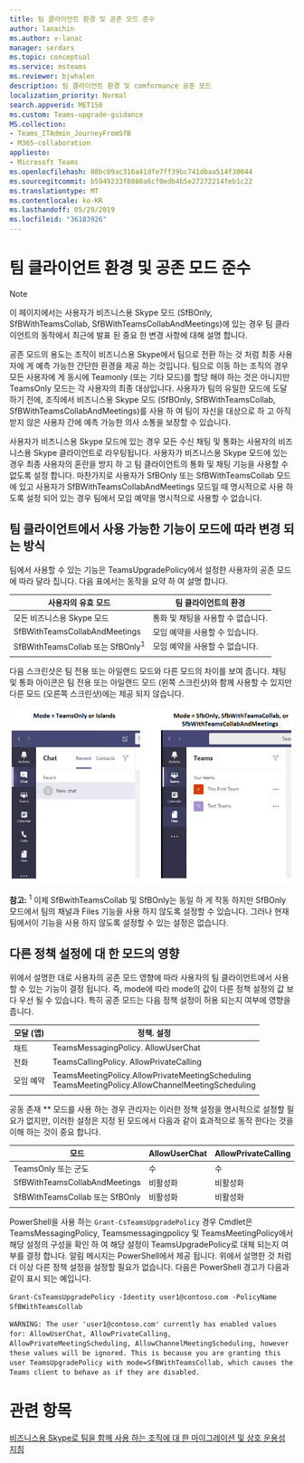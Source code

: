 ```yaml
---
title: 팀 클라이언트 환경 및 공존 모드 준수
author: lanachin
ms.author: v-lanac
manager: serdars
ms.topic: conceptual
ms.service: msteams
ms.reviewer: bjwhalen
description: 팀 클라이언트 환경 및 comformance 공존 모드
localization_priority: Normal
search.appverid: MET150
ms.custom: Teams-upgrade-guidance
MS.collection:
- Teams_ITAdmin_JourneyFromSfB
- M365-collaboration
appliesto:
- Microsoft Teams
ms.openlocfilehash: 08bc09ac316a41dfe7ff39bc741dbaa514f30044
ms.sourcegitcommit: b5949233f8080a6cf0edb4b5e27272214feb1c22
ms.translationtype: MT
ms.contentlocale: ko-KR
ms.lasthandoff: 05/29/2019
ms.locfileid: "36183926"
---
```

<a name="about-upgrade-basic"></a>

# <a name="teams-client-experience-and-conformance-to-coexistence-modes"></a>팀 클라이언트 환경 및 공존 모드 준수

> [!NOTE]
> 이 페이지에서는 사용자가 비즈니스용 Skype 모드 (SfBOnly, SfBWithTeamsCollab, SfBWithTeamsCollabAndMeetings)에 있는 경우 팀 클라이언트의 동작에서 최근에 발표 된 중요 한 변경 사항에 대해 설명 합니다.


공존 모드의 용도는 조직이 비즈니스용 Skype에서 팀으로 전환 하는 것 처럼 최종 사용자에 게 예측 가능한 간단한 환경을 제공 하는 것입니다.  팀으로 이동 하는 조직의 경우 모든 사용자에 게 동시에 Teamonly (또는 기타 모드)를 할당 해야 하는 것은 아니지만 TeamsOnly 모드는 각 사용자의 최종 대상입니다.  사용자가 팀의 유일한 모드에 도달 하기 전에, 조직에서 비즈니스용 Skype 모드 (SfBOnly, SfBWithTeamsCollab, SfBWithTeamsCollabAndMeetings)를 사용 하 여 팀이 자신을 대상으로 하 고 아직 받지 않은 사용자 간에 예측 가능한 의사 소통을 보장할 수 있습니다. 

사용자가 비즈니스용 Skype 모드에 있는 경우 모든 수신 채팅 및 통화는 사용자의 비즈니스용 Skype 클라이언트로 라우팅됩니다. 사용자가 비즈니스용 Skype 모드에 있는 경우 최종 사용자의 혼란을 방지 하 고 팀 클라이언트의 통화 및 채팅 기능을 사용할 수 없도록 설정 합니다. 마찬가지로 사용자가 SfBOnly 또는 SfBWithTeamsCollab 모드에 있고 사용자가 SfBWithTeamsCollabAndMeetings 모드일 때 명시적으로 사용 하도록 설정 되어 있는 경우 팀에서 모임 예약을 명시적으로 사용할 수 없습니다.   

## <a name="how-the-available-functionality-in-teams-client-changes-based-on-mode"></a>팀 클라이언트에서 사용 가능한 기능이 모드에 따라 변경 되는 방식
팀에서 사용할 수 있는 기능은 TeamsUpgradePolicy에서 설정한 사용자의 공존 모드에 따라 달라 집니다. 다음 표에서는 동작을 요약 하 여 설명 합니다.

|사용자의 유효 모드|팀 클라이언트의 환경|
|---|---|
|모든 비즈니스용 Skype 모드|통화 및 채팅을 사용할 수 없습니다.|
|SfBWithTeamsCollabAndMeetings|모임 예약을 사용할 수 있습니다.|
|SfBWithTeamsCollab 또는 SfBOnly<sup>1</sup>|모임 예약을 사용할 수 없습니다.|
|||

다음 스크린샷은 팀 전용 또는 아일랜드 모드와 다른 모드의 차이를 보여 줍니다. 채팅 및 통화 아이콘은 팀 전용 또는 아일랜드 모드 (왼쪽 스크린샷)와 함께 사용할 수 있지만 다른 모드 (오른쪽 스크린샷)에는 제공 되지 않습니다.

![팀 모드의 병렬 비교](media/teams-mode-comparison.png)


 
**참고:**
<sup>1</sup> 이제 SfBwithTeamsCollab 및 SfBOnly는 동일 하 게 작동 하지만 SfBOnly 모드에서 팀의 채널과 Files 기능을 사용 하지 않도록 설정할 수 있습니다. 그러나 현재 팀에서이 기능을 사용 하지 않도록 설정할 수 있는 설정은 없습니다.


## <a name="impact-of-mode-on-other-policy-settings"></a>다른 정책 설정에 대 한 모드의 영향
위에서 설명한 대로 사용자의 공존 모드 영향에 따라 사용자의 팀 클라이언트에서 사용할 수 있는 기능이 결정 됩니다. 즉, mode에 따라 mode의 값이 다른 정책 설정의 값 보다 우선 될 수 있습니다. 특히 공존 모드는 다음 정책 설정이 허용 되는지 여부에 영향을 줍니다.

|**모달 (앱)**|**정책. 설정**|
|---|---|
|채트|TeamsMessagingPolicy. AllowUserChat|
|전화|TeamsCallingPolicy. AllowPrivateCalling|
|모임 예약|TeamsMeetingPolicy.AllowPrivateMeetingScheduling</br>TeamsMeetingPolicy.AllowChannelMeetingScheduling|
|||

공동 존재 ** 모드를 사용 하는 경우 관리자는 이러한 정책 설정을 명시적으로 설정할 필요가 없지만, 이러한 설정은 지정 된 모드에서 다음과 같이 효과적으로 동작 한다는 것을 이해 하는 것이 중요 합니다. 

|모드|AllowUserChat|AllowPrivateCalling|AllowPrivateMeetingScheduling|AllowChannelMeetingScheduling|
|---|---|---|---|---|
|TeamsOnly 또는 군도|수|수|수|수|
|SfBWithTeamsCollabAndMeetings|비활성화|비활성화|수|수|
|SfBWithTeamsCollab 또는 SfBOnly|비활성화|비활성화|비활성화|비활성화|
||||||

PowerShell을 사용 하는 `Grant-CsTeamsUpgradePolicy` 경우 Cmdlet은 TeamsMessagingPolicy, Teamsmessagingpolicy 및 TeamsMeetingPolicy에서 해당 설정의 구성을 확인 하 여 해당 설정이 TeamsUpgradePolicy로 대체 되는지 여부를 결정 합니다. 알림 메시지는 PowerShell에서 제공 됩니다.  위에서 설명한 것 처럼 더 이상 다른 정책 설정을 설정할 필요가 없습니다. 다음은 PowerShell 경고가 다음과 같이 표시 되는 예입니다.

`Grant-CsTeamsUpgradePolicy -Identity user1@contoso.com -PolicyName SfBWithTeamsCollab`

`WARNING: The user 'user1@contoso.com' currently has enabled values for: AllowUserChat, AllowPrivateCalling, AllowPrivateMeetingScheduling, AllowChannelMeetingScheduling, however these values will be ignored. This is because you are granting this user TeamsUpgradePolicy with mode=SfBWithTeamsCollab, which causes the Teams client to behave as if they are disabled.`



# <a name="related-topics"></a>관련 항목

[비즈니스용 Skype로 팀을 함께 사용 하는 조직에 대 한 마이그레이션 및 상호 운용성 지침](https://docs.microsoft.com/en-us/microsoftteams/migration-interop-guidance-for-teams-with-skype)




